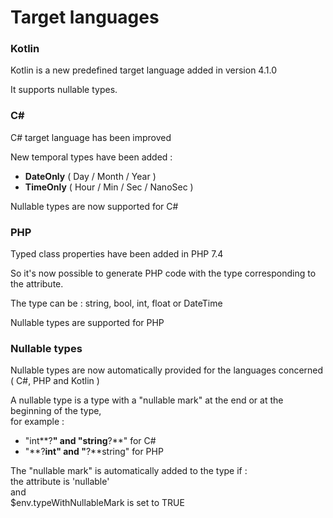 # Target languages

### Kotlin&#x20;

Kotlin is a new predefined target language added in version 4.1.0&#x20;

It supports nullable types.



### C\#

C# target language has been improved&#x20;

New temporal types have been added :&#x20;

* **DateOnly** ( Day / Month / Year ) &#x20;
* **TimeOnly** ( Hour / Min / Sec / NanoSec )

Nullable types are now supported for C#



### PHP

Typed class properties have been added in PHP 7.4&#x20;

So it's now possible to generate PHP code with the type corresponding to the attribute.

The type can be : string, bool, int, float or DateTime

Nullable types are supported for PHP



### Nullable types&#x20;

Nullable types are now automatically provided for the languages concerned ( C#, PHP and Kotlin )

A nullable type is a type with a "nullable mark" at the end or at the beginning of the type,   \
for example : &#x20;

* "int**?**" and "string**?**" for C#&#x20;
* "**?**int" and "**?**string" for PHP

The "nullable mark" is automatically added to the type if : \
&#x20;  the attribute is 'nullable' \
&#x20;  and \
&#x20;  $env.typeWithNullableMark  is set to TRUE



